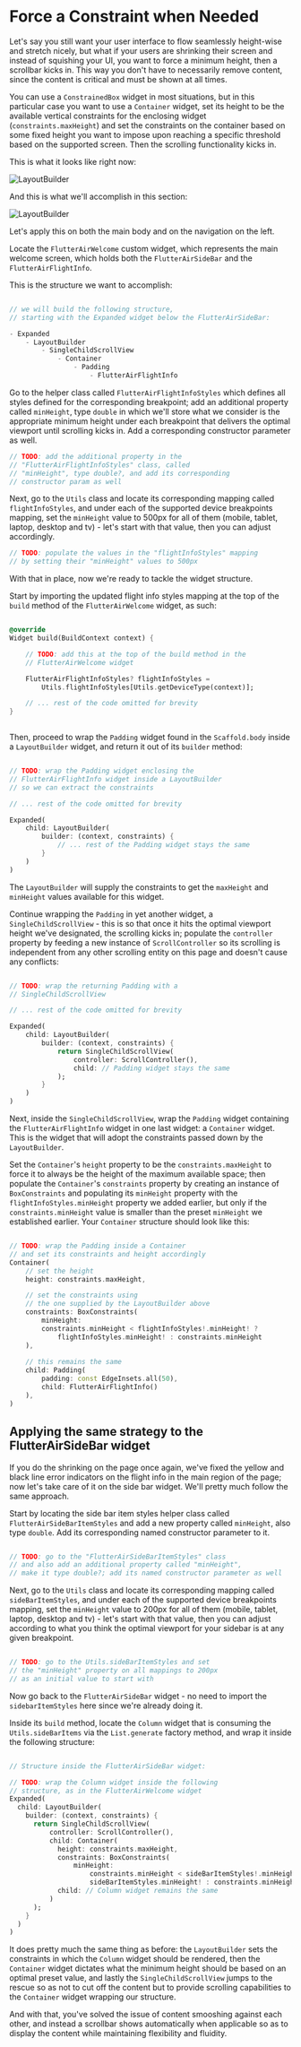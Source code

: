 # Force a Constraint when Needed

Let's say you still want your user interface to flow seamlessly height-wise and stretch nicely, but what if your users are shrinking their screen and instead of squishing your UI, you want to force a minimum height, then a scrollbar kicks in. This way you don't have to necessarily remove content, since the content is critical and must be shown at all times.

You can use a ```ConstrainedBox``` widget in most situations, but in this particular case you want to use a ```Container``` widget, set its height to be the available vertical constraints for the enclosing widget (```constraints.maxHeight```) and set the constraints on the container based on some fixed height you want to impose upon reaching a specific threshold based on the supported screen. Then the scrolling functionality kicks in.

This is what it looks like right now:

![LayoutBuilder](https://romanejaquez.github.io/responsive-ui-flutter-workshop/images/layoutconstraints_bad.gif)

And this is what we'll accomplish in this section:

![LayoutBuilder](https://romanejaquez.github.io/responsive-ui-flutter-workshop/images/layoutconstraints_scroll.gif)

Let's apply this on both the main body and on the navigation on the left.

Locate the ```FlutterAirWelcome``` custom widget, which represents the main welcome screen, which holds both the ```FlutterAirSideBar``` and the ```FlutterAirFlightInfo```.

This is the structure we want to accomplish:

```dart

// we will build the following structure, 
// starting with the Expanded widget below the FlutterAirSideBar:

- Expanded
    - LayoutBuilder
        - SingleChildScrollView
            - Container
                - Padding
                    - FlutterAirFlightInfo

```

Go to the helper class called ```FlutterAirFlightInfoStyles``` which defines all styles defined for the corresponding breakpoint; add an additional property called ```minHeight```, type ```double``` in which we'll store what we consider is the appropriate minimum height under each breakpoint that delivers the optimal viewport until scrolling kicks in. Add a corresponding constructor parameter as well.

```dart
// TODO: add the additional property in the
// "FlutterAirFlightInfoStyles" class, called
// "minHeight", type double?, and add its corresponding
// constructor param as well
```

Next, go to the ```Utils``` class and locate its corresponding mapping called ```flightInfoStyles```, and under each of the supported device breakpoints mapping, set the ```minHeight``` value to 500px for all of them (mobile, tablet, laptop, desktop and tv) - let's start with that value, then you can adjust accordingly.

```dart
// TODO: populate the values in the "flightInfoStyles" mapping
// by setting their "minHeight" values to 500px
```

With that in place, now we're ready to tackle the widget structure.

Start by importing the updated flight info styles mapping at the top of the ```build``` method of the ```FlutterAirWelcome``` widget, as such:

```dart

@override
Widget build(BuildContext context) {

    // TODO: add this at the top of the build method in the 
    // FlutterAirWelcome widget

    FlutterAirFlightInfoStyles? flightInfoStyles = 
        Utils.flightInfoStyles[Utils.getDeviceType(context)];

    // ... rest of the code omitted for brevity
}
    
```

<!-- I found this part a little confusing. At first I thought the build method should be returning a `Padding` instead of a `Scaffold`. -->
Then, proceed to wrap the ```Padding``` widget found in the `Scaffold.body` inside a ```LayoutBuilder``` widget, and return it out of its ```builder``` method:


```dart

// TODO: wrap the Padding widget enclosing the
// FlutterAirFlightInfo widget inside a LayoutBuilder
// so we can extract the constraints 

// ... rest of the code omitted for brevity

Expanded(
    child: LayoutBuilder(
        builder: (context, constraints) {
            // ... rest of the Padding widget stays the same
        }
    )
)

```

The ```LayoutBuilder``` will supply the constraints to get the ```maxHeight``` and ```minHeight``` values available for this widget.

Continue wrapping the ```Padding``` in yet another widget, a ```SingleChildScrollView``` - this is so that once it hits the optimal viewport height we've designated, the scrolling kicks in; populate the ```controller``` property by feeding a new instance of ```ScrollController``` so its scrolling is independent from any other scrolling entity on this page and doesn't cause any conflicts:

```dart

// TODO: wrap the returning Padding with a
// SingleChildScrollView

// ... rest of the code omitted for brevity

Expanded(
    child: LayoutBuilder(
        builder: (context, constraints) {
            return SingleChildScrollView(
                controller: ScrollController(),
                child: // Padding widget stays the same
            );
        }
    )
)

```

Next, inside the ```SingleChildScrollView```, wrap the ```Padding``` widget containing the ```FlutterAirFlightInfo``` widget in one last widget:  a ```Container``` widget. This is the widget that will adopt the constraints passed down by the ```LayoutBuilder```.

Set the ```Container```'s ```height``` property to be the ```constraints.maxHeight``` to force it to always be the height of the maximum available space; then populate the ```Container```'s ```constraints``` property by creating an instance of ```BoxConstraints``` and populating its ```minHeight``` property with the ```flightInfoStyles.minHeight``` property we added earlier, but only if the ```constraints.minHeight``` value is smaller than the preset ```minHeight``` we established earlier. Your ```Container``` structure should look like this:

```dart

// TODO: wrap the Padding inside a Container
// and set its constraints and height accordingly
Container(
    // set the height
    height: constraints.maxHeight,

    // set the constraints using
    // the one supplied by the LayoutBuilder above
    constraints: BoxConstraints(
        minHeight: 
        constraints.minHeight < flightInfoStyles!.minHeight! ? 
            flightInfoStyles.minHeight! : constraints.minHeight
    ),
    
    // this remains the same
    child: Padding(
        padding: const EdgeInsets.all(50),
        child: FlutterAirFlightInfo()
    ),
)
```

## Applying the same strategy to the FlutterAirSideBar widget

If you do the shrinking on the page once again, we've fixed the yellow and black line error indicators on the flight info in the main region of the page; now let's take care of it on the side bar widget. We'll pretty much follow the same approach.

Start by locating the side bar item styles helper class called ```FlutterAirSideBarItemStyles``` and add a new property called ```minHeight```, also type ```double```. Add its corresponding named constructor parameter to it.

```dart

// TODO: go to the "FlutterAirSideBarItemStyles" class
// and also add an additional property called "minHeight",
// make it type double?; add its named constructor parameter as well

```

Next, go to the ```Utils``` class and locate its corresponding mapping called ```sideBarItemStyles```, and under each of the supported device breakpoints mapping, set the ```minHeight``` value to 200px for all of them (mobile, tablet, laptop, desktop and tv) - let's start with that value, then you can adjust according to what you think the optimal viewport for your sidebar is at any given breakpoint.

```dart

// TODO: go to the Utils.sideBarItemStyles and set
// the "minHeight" property on all mappings to 200px
// as an initial value to start with

```


Now go back to the ```FlutterAirSideBar``` widget - no need to import the ```sidebarItemStyles``` here since we're already doing it.

Inside its ```build``` method, locate the ```Column``` widget that is consuming the ```Utils.sideBarItems``` via the ```List.generate``` factory method, and wrap it inside the following structure:

```dart

// Structure inside the FlutterAirSideBar widget:

// TODO: wrap the Column widget inside the following
// structure, as in the FlutterAirWelcome widget
Expanded(
  child: LayoutBuilder(
    builder: (context, constraints) {
      return SingleChildScrollView(
          controller: ScrollController(),
          child: Container(
            height: constraints.maxHeight,
            constraints: BoxConstraints(
                minHeight: 
                    constraints.minHeight < sideBarItemStyles!.minHeight! ?
                    sideBarItemStyles.minHeight! : constraints.minHeight),
            child: // Column widget remains the same
          )
      );
    }
  )
)
```

It does pretty much the same thing as before: the ```LayoutBuilder``` sets the constraints in which the ```Column``` widget should be rendered, then the ```Container``` widget dictates what the minimum height should be based on an optimal preset value, and lastly the ```SingleChildScrollView``` jumps to the rescue so as not to cut off the content but to provide scrolling capabilities to the ```Container``` widget wrapping our structure.

And with that, you've solved the issue of content smooshing against each other, and instead a scrollbar shows automatically when applicable so as to display the content while maintaining flexibility and fluidity.
